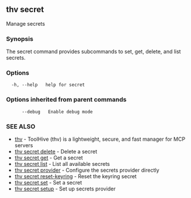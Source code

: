 ## thv secret

Manage secrets

### Synopsis

The secret command provides subcommands to set, get, delete, and list secrets.

### Options

```
  -h, --help   help for secret
```

### Options inherited from parent commands

```
      --debug   Enable debug mode
```

### SEE ALSO

* [thv](thv.md)	 - ToolHive (thv) is a lightweight, secure, and fast manager for MCP servers
* [thv secret delete](thv_secret_delete.md)	 - Delete a secret
* [thv secret get](thv_secret_get.md)	 - Get a secret
* [thv secret list](thv_secret_list.md)	 - List all available secrets
* [thv secret provider](thv_secret_provider.md)	 - Configure the secrets provider directly
* [thv secret reset-keyring](thv_secret_reset-keyring.md)	 - Reset the keyring secret
* [thv secret set](thv_secret_set.md)	 - Set a secret
* [thv secret setup](thv_secret_setup.md)	 - Set up secrets provider

